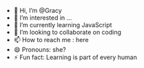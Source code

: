 - 👋 Hi, I’m @Gracy
- 👀 I’m interested in ...
- 🌱 I’m currently learning JavaScript 
- 💞️ I’m looking to collaborate on coding 
- 📫 How to reach me : here
- 😄 Pronouns: she?
- ⚡ Fun fact: Learning is part of every human

<!---
Grac376/Grac376 is a ✨ special ✨ repository because its `README.md` (this file) appears on your GitHub profile.
You can click the Preview link to take a look at your changes.
--->
